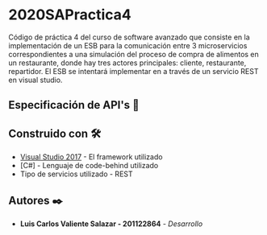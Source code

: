 # 2020SAPractica4
Código de práctica 4 del curso de software avanzado que consiste en la implementación de un ESB para la comunicación entre 3 microservicios correspondientes a una simulación del proceso de compra de alimentos en un restaurante, donde hay tres actores principales: cliente, restaurante, repartidor. El ESB se intentará implementar en a través de un servicio REST en visual studio.  

## Especificación de API's 🚀


## Construido con 🛠️

* [Visual Studio 2017](https://visualstudio.microsoft.com/es/) - El framework utilizado
* [C#] - Lenguaje de code-behind utilizado
* Tipo de servicios utilizado - REST

## Autores ✒️


* **Luis Carlos Valiente Salazar - 201122864** - *Desarrollo*
